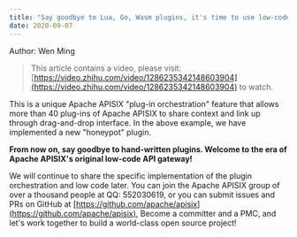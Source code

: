 ```yaml
---
title: "Say goodbye to Lua, Go, Wasm plugins, it's time to use low-code API gateways"
date: 2020-09-07 
---  
```


Author: Wen Ming

>This article contains a video, please visit: [https://video.zhihu.com/video/1286235342148603904](https://video.zhihu.com/video/1286235342148603904) to watch.

This is a unique Apache APISIX "plug-in orchestration" feature that allows more than 40 plug-ins of Apache APISIX to share context and link up through drag-and-drop interface. In the above example, we have implemented a new "honeypot" plugin.

**From now on, say goodbye to hand-written plugins. Welcome to the era of Apache APISIX's original low-code API gateway!**

We will continue to share the specific implementation of the plugin orchestration and low code later. You can join the Apache APISIX group of over a thousand people at QQ: 552030619, or you can submit issues and PRs on GitHub at [https://github.com/apache/apisix](https://github.com/apache/apisix), Become a committer and a PMC, and let's work together to build a world-class open source project!
